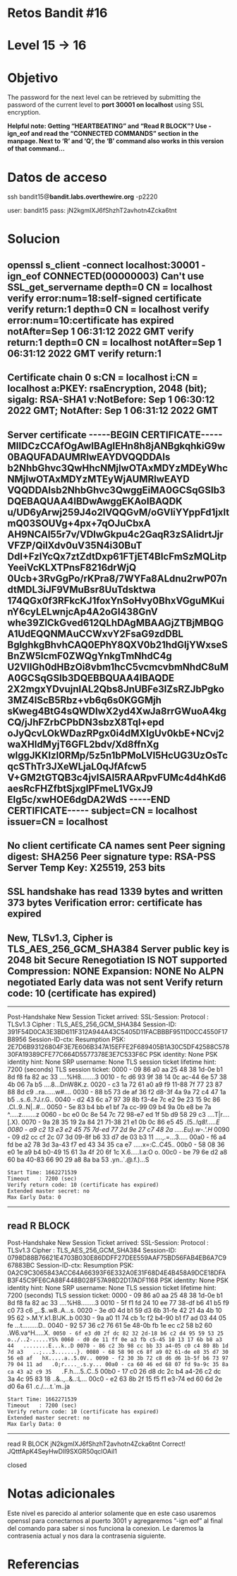 # Retos Bandit  #16
# Level 15 -> 16

# Objetivo
The password for the next level can be retrieved by submitting the password of the current level to **port 30001 on localhost** using SSL encryption.

**Helpful note: Getting “HEARTBEATING” and “Read R BLOCK”? Use -ign_eof and read the “CONNECTED COMMANDS” section in the manpage. Next to ‘R’ and ‘Q’, the ‘B’ command also works in this version of that command…**

# Datos de acceso
ssh bandit15@**bandit.labs.overthewire.org** -p2220

user: bandit15
pass: jN2kgmIXJ6fShzhT2avhotn4Zcka6tnt

# Solucion 
openssl s_client -connect localhost:30001 -ign_eof
CONNECTED(00000003)
Can't use SSL_get_servername
depth=0 CN = localhost
verify error:num=18:self-signed certificate
verify return:1
depth=0 CN = localhost
verify error:num=10:certificate has expired
notAfter=Sep  1 06:31:12 2022 GMT
verify return:1
depth=0 CN = localhost
notAfter=Sep  1 06:31:12 2022 GMT
verify return:1
---
Certificate chain
 0 s:CN = localhost
   i:CN = localhost
   a:PKEY: rsaEncryption, 2048 (bit); sigalg: RSA-SHA1
   v:NotBefore: Sep  1 06:30:12 2022 GMT; NotAfter: Sep  1 06:31:12 2022 GMT
---
Server certificate
-----BEGIN CERTIFICATE-----
MIIDCzCCAfOgAwIBAgIEHn8h8jANBgkqhkiG9w0BAQUFADAUMRIwEAYDVQQDDAls
b2NhbGhvc3QwHhcNMjIwOTAxMDYzMDEyWhcNMjIwOTAxMDYzMTEyWjAUMRIwEAYD
VQQDDAlsb2NhbGhvc3QwggEiMA0GCSqGSIb3DQEBAQUAA4IBDwAwggEKAoIBAQDK
u/UD6yArwj259J4o2IVQQGvM/oGVIiYYppFd1jxltmQ03SOUVg+4px+7qOJuCbxA
AH9NCAl55r7v/VDlwGkpu4c2GaqR3zSAlidrtJjrVFZP/QilXdv0uV35N4i30BuT
DdI+FzlYcQx7ztZdtDxp61FTjET4BIcFmSzMQLitpYeeiVcKLXTPnsF8216drWjQ
0Ucb+3RvGgPo/rKPra8/7WYFa8ALdnu2rwP07ndtMDL3iJF9VMuBsr8UuTdsktwa
174QGx0f3RFkcKJ1foxYnSoHvy0BhxVGguMKuinY6cyLELwnjcAp4A2oGI438GnV
whe39ZlCkGved612QLhDAgMBAAGjZTBjMBQGA1UdEQQNMAuCCWxvY2FsaG9zdDBL
BglghkgBhvhCAQ0EPhY8QXV0b21hdGljYWxseSBnZW5lcmF0ZWQgYnkgTmNhdC4g
U2VlIGh0dHBzOi8vbm1hcC5vcmcvbmNhdC8uMA0GCSqGSIb3DQEBBQUAA4IBAQDE
2X2mgxYDvujnIAL2Qbs8JnUBFe3lZsRZJbPgko3MZ4lScB5Rbz+vb6q6s0KGGMjh
sKweg4BtG4sQWDIwX2yd4XwJa8rrGWuoA4kgCQ/jJhFZrbCPbDN3sbzX8Tql+epd
oJyQcvLOkWDazRPgx0i4dMXIgUv0kbE+NCvj2waXHldMyjT6GFL2bdv/Xd8ffnXg
wlggJKKIzl0RMp/5z5n1bPMoLVl5HcUG3UzOsTcqcSThTr3JXeWLjaL0qJfAfcw5
V+GM2tGTQB3c4jvISAl5RAARpvFUMc4d4hKd6aesRcFHZfbtSjxglPFmeL1VGxJ9
EIg5c/xwHOE6dgDA2WdS
-----END CERTIFICATE-----
subject=CN = localhost
issuer=CN = localhost
---
No client certificate CA names sent
Peer signing digest: SHA256
Peer signature type: RSA-PSS
Server Temp Key: X25519, 253 bits
---
SSL handshake has read 1339 bytes and written 373 bytes
Verification error: certificate has expired
---
New, TLSv1.3, Cipher is TLS_AES_256_GCM_SHA384
Server public key is 2048 bit
Secure Renegotiation IS NOT supported
Compression: NONE
Expansion: NONE
No ALPN negotiated
Early data was not sent
Verify return code: 10 (certificate has expired)
---
---
Post-Handshake New Session Ticket arrived:
SSL-Session:
    Protocol  : TLSv1.3
    Cipher    : TLS_AES_256_GCM_SHA384
    Session-ID: 391F54D0CA3E3BD611F312A944A43C5405D11FACBBBF9511D0CC4550F17B8956
    Session-ID-ctx: 
    Resumption PSK: 2E7D6B93126804F3E7E606B347A15EFFE2F689405B1A30C5DF42588C57830FA19389CFE77C664D5577378E3E7C533F6C
    PSK identity: None
    PSK identity hint: None
    SRP username: None
    TLS session ticket lifetime hint: 7200 (seconds)
    TLS session ticket:
    0000 - 09 86 a0 aa 25 48 38 1d-0e b1 8d f8 fa 82 ac 33   ....%H8........3
    0010 - fc d6 93 9f 38 14 0c ac-44 6e 57 38 4b 06 7a b5   ....8...DnW8K.z.
    0020 - c3 1a 72 61 a0 a9 f9 11-88 7f 77 23 87 88 8d c9   ..ra......w#....
    0030 - 88 b5 73 de af 36 f2 d8-3f 4a 9a 72 c4 47 1a b5   ..s..6..?J.r.G..
    0040 - d2 43 6c a7 97 39 8b f3-4e 7c e2 9e 23 15 9c 86   .Cl..9..N|..#...
    0050 - 5e 83 b4 bb e1 bf 7a cc-99 09 b4 9a 0b e8 be 7a   ^.....z........z
    0060 - bc e0 0c 8e 54 7c 72 98-e7 ed 1f 5b d9 58 29 c3   ....T|r....[.X).
    0070 - 9a 28 35 19 2a 84 21 71-38 21 e1 0b 0c 86 e5 45   .(5.*.!q8!.....E
    0080 - a9 c2 13 e3 e2 45 75 7d-ed 77 2d 9e 27 c7 48 2a   .....Eu}.w-.'.H*
    0090 - 09 d2 cc cf 2c 07 3d 09-8f b6 33 d7 de 03 b3 11   ....,.=...3.....
    00a0 - f6 a4 fd be a2 78 3d 3a-43 f7 ed 43 34 35 ca e7   .....x=:C..C45..
    00b0 - 58 08 36 e0 1e a9 b4 b0-49 15 61 3a 4f 20 6f 1c   X.6.....I.a:O o.
    00c0 - be 79 6e d2 a8 60 ba 40-83 66 90 29 a8 8a ba 53   .yn..`.@.f.)...S

    Start Time: 1662271539
    Timeout   : 7200 (sec)
    Verify return code: 10 (certificate has expired)
    Extended master secret: no
    Max Early Data: 0
---
read R BLOCK
---
Post-Handshake New Session Ticket arrived:
SSL-Session:
    Protocol  : TLSv1.3
    Cipher    : TLS_AES_256_GCM_SHA384
    Session-ID: 0798D88B76621E4703B030E86DDFF27DEE559AAF75BD56FAB4EB6A7C967883BC
    Session-ID-ctx: 
    Resumption PSK: 0A2C9C3065843ACC64A66393F6E332A0E31F68D4E4B458A9DCE18DFAB3F45C9FE6CA88F448B028F57A98D2D17ADF1168
    PSK identity: None
    PSK identity hint: None
    SRP username: None
    TLS session ticket lifetime hint: 7200 (seconds)
    TLS session ticket:
    0000 - 09 86 a0 aa 25 48 38 1d-0e b1 8d f8 fa 82 ac 33   ....%H8........3
    0010 - 5f f1 fd 24 10 ee 77 38-df b6 41 b5 f9 c0 73 c6   _..$..w8..A...s.
    0020 - 3e d0 4d b1 59 d3 6b 31-fe 42 21 4a 4b 10 95 62   >.M.Y.k1.B!JK..b
    0030 - 9a a0 11 74 cb 1c f2 b4-90 b1 f7 ad 03 44 05 fe   ...t.........D..
    0040 - 92 57 36 c2 76 61 5e 48-0b fb 1e ec c2 58 b2 60   .W6.va^H.....X.`
    0050 - 6f e3 d0 2f dc 82 32 2d-18 b6 c2 d4 95 59 53 25   o../..2-.....YS%
    0060 - d0 de 11 ff 0e a3 fb c5-45 10 13 17 6b b8 a3 44   ........E...k..D
    0070 - 86 c2 3b 98 cc bb 33 a4-05 c0 c4 80 8b 1d 7d a3   ..;...3.......}.
    0080 - 68 58 90 c6 8f a9 02 61-de e8 35 d7 30 56 e8 af   hX.....a..5.0V..
    0090 - f2 30 3b 72 c8 d6 d6 1b-5f b6 73 97 79 04 11 ad   .0;r...._.s.y...
    00a0 - ca 60 46 ed 68 07 fd 9a-9c 35 8a ca 43 a2 c9 35   .`F.h....5..C..5
    00b0 - 17 c0 26 d8 dc 2c b4 a4-26 c2 dc 3a 4c 95 83 18   ..&..,..&..:L...
    00c0 - e2 63 8b 2f 15 f5 f1 e3-74 ed 60 6d 2e d0 6a 61   .c./....t.`m..ja

    Start Time: 1662271539
    Timeout   : 7200 (sec)
    Verify return code: 10 (certificate has expired)
    Extended master secret: no
    Max Early Data: 0
---
read R BLOCK
jN2kgmIXJ6fShzhT2avhotn4Zcka6tnt
Correct!
JQttfApK4SeyHwDlI9SXGR50qclOAil1

closed

# Notas adicionales
Este nivel es parecido al anterior solamente que en este caso usaremos openssl para conectarnos al puerto 3001 y agregaremos ”-ign eof” al final del comando para saber si nos funciona la conexion. Le daremos la contrasenia actual y nos dara la contrasenia siguiente.

# Referencias 